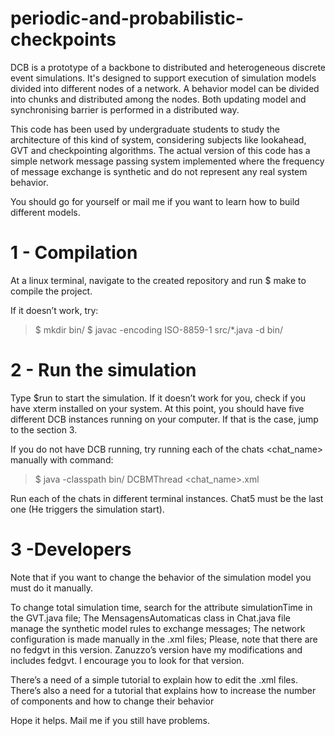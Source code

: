 # periodic-and-probabilistic-checkpoints

DCB is a prototype of a backbone to distributed and heterogeneous discrete event simulations. It's designed to support execution of simulation models divided into different nodes of a network. A behavior model can be divided into chunks and distributed among the nodes. Both updating model and synchronising barrier is performed in a distributed way. 

This code has been used by undergraduate students to study the architecture of this kind of system, considering subjects like lookahead, GVT and checkpointing algorithms. The actual version of this code has a simple network message passing system implemented where the frequency of message exchange is synthetic and do not represent any real system behavior. 

You should go for yourself or mail me if you want to learn how to build different models. 

# 1 - Compilation

At a linux terminal, navigate to the created repository and run $ make to compile the project. 

If it doesn’t work, try:

> $ mkdir bin/
> $ javac  -encoding ISO-8859-1 src/*.java -d bin/


# 2 - Run the simulation

Type $run to start the simulation. If it doesn’t work for you, check if you have xterm installed on your system. 
At this point, you should have five different DCB instances running on your computer. If that is the case, jump to the section 3.

If you do not have DCB running, try running each of the chats <chat_name> manually with command: 


> $ java -classpath bin/ DCBMThread <chat_name>.xml


Run each of the chats in different terminal instances. Chat5 must be the last one (He triggers the simulation start).


# 3 -Developers

 Note that if you want to change the behavior of the simulation model you must do it manually. 

To change total simulation time, search for the attribute simulationTime in the GVT.java file;
The MensagensAutomaticas class in Chat.java file manage the synthetic model rules to exchange messages;
The network configuration is made manually in the .xml files;
Please, note that there are no fedgvt in this version. Zanuzzo’s version have my modifications and includes fedgvt. I encourage you to look for that version. 


There’s a need of a simple tutorial to explain how to edit the .xml files.
There’s also a need for a tutorial that explains how to increase the number of components and how to change their behavior


Hope it helps. Mail me if you still have problems.
